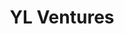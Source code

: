 ---
layout: firm_page
title: "YL Ventures"
id: "ylventures.com"
permalink: "/ylventuresylventures.com/"
website: "https://www.ylventures.com"
offices: "Tel Aviv (Israel), Mill Valley (United States), New York (United States)"
investment_stages: "Seed, Series A"
portfolio_companies: "MIND, Miggo, Aim Security, Gutsy, Opus Security, Piiano, Valence, Grip Security, Satori, Cycode, Orca Security, Hunters, Ride Vision, Vulcan Cyber, Karamba Security, Eureka Security, Spera, Enso, Medigate, build.security, Axonius, Twistlock, Hexadite, FireLayers, BlazeMeter, Clicktale, Upstream Commerce, Seculert, AcceloWeb"
portfolio_link: "https://www.ylventures.com/portfolio/"
investment_markets: "Cybersecurity"
founded_year: "2007"
description: "YL Ventures funds and supports brilliant Israeli cybersecurity entrepreneurs from seed to lead. Based in Silicon Valley and Tel Aviv, YL Ventures manages over $800 million and accelerates the evolution of portfolio companies via strategic advice and U.S.-based operational execution, leveraging a powerful network of CISOs and global industry leaders."
linkedin: "https://www.linkedin.com/company/yl-ventures"
twitter: "https://twitter.com/ylventures"
instagram: ""
team_page: "https://www.ylventures.com/people/"
investor_type: "Venture Capital"
crunchbase: "https://www.crunchbase.com/organization/yl-ventures"
pitchbook: "https://pitchbook.com/profiles/investor/52171-66"

# SEO Optimization
meta_title: "YL Ventures - VC Firm - projectstartups.com"
meta_description: "YL Ventures, YL Ventures funds and supports brilliant Israeli cybersecurity entrepreneurs from seed to lead. Based in Silicon Valley and Tel Aviv, YL Ventures mana..."
meta_keywords: "YL Ventures, Cybersecurity, VC firm, venture capital, startup investor, projectstartups.com"
canonical_url: "https://vc.projectstartups.com/ylventuresylventures.com/"
---